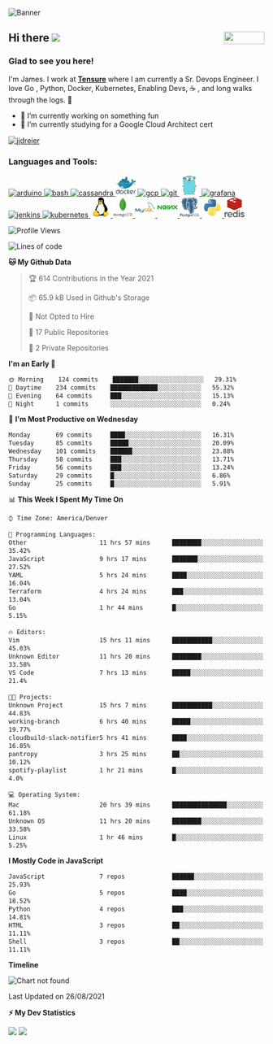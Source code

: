![Banner](https://github.com/jamesattensure/jamesattensure/blob/main/assets/JamesAtTensure1920x583.png)
<!-- welcome message -->
<h2>Hi there <img src="https://media.giphy.com/media/hvRJCLFzcasrR4ia7z/giphy.gif" width="25px"><img align="right" width="80" height="25" src="https://visitor-badge.glitch.me/badge?page_id=jamesattensure.jamesattensure"></h2>

<h3>Glad to see you here!</h3>


I'm James. I work at **[Tensure](https://tensure.io)** where I am currently a Sr. Devops Engineer. I love Go , Python, Docker, Kubernetes, Enabling Devs, :coffee: , and long walks through the logs. :palm_tree: 



- 🔭 I’m currently working on something fun
- 🌱 I’m currently studying for a Google Cloud Architect cert

<a href="https://linkedin.com/in/jjdreier" target="blank"><img align="center" src="https://github.com/jamesattensure/jamesattensure/blob/main/assets/linkedin.svg" alt="jjdreier" height="30" width="30" /></a>  

<h3 align="left">Languages and Tools:</h3>
<p align="left"> <a href="https://www.arduino.cc/" target="_blank"> <img src="https://cdn.worldvectorlogo.com/logos/arduino-1.svg" alt="arduino" width="40" height="40"/> </a> <a href="https://www.gnu.org/software/bash/" target="_blank"> <img src="https://www.vectorlogo.zone/logos/gnu_bash/gnu_bash-icon.svg" alt="bash" width="40" height="40"/> </a> <a href="https://cassandra.apache.org/" target="_blank"> <img src="https://www.vectorlogo.zone/logos/apache_cassandra/apache_cassandra-icon.svg" alt="cassandra" width="40" height="40"/> </a> <a href="https://www.docker.com/" target="_blank"> <img src="https://raw.githubusercontent.com/devicons/devicon/master/icons/docker/docker-original-wordmark.svg" alt="docker" width="40" height="40"/> </a> <a href="https://cloud.google.com" target="_blank"> <img src="https://www.vectorlogo.zone/logos/google_cloud/google_cloud-icon.svg" alt="gcp" width="40" height="40"/> </a> <a href="https://git-scm.com/" target="_blank"> <img src="https://www.vectorlogo.zone/logos/git-scm/git-scm-icon.svg" alt="git" width="40" height="40"/> </a> <a href="https://golang.org" target="_blank"> <img src="https://raw.githubusercontent.com/devicons/devicon/master/icons/go/go-original.svg" alt="go" width="40" height="40"/> </a> <a href="https://grafana.com" target="_blank"> <img src="https://www.vectorlogo.zone/logos/grafana/grafana-icon.svg" alt="grafana" width="40" height="40"/> </a> <a href="https://www.jenkins.io" target="_blank"> <img src="https://www.vectorlogo.zone/logos/jenkins/jenkins-icon.svg" alt="jenkins" width="40" height="40"/> </a> <a href="https://kubernetes.io" target="_blank"> <img src="https://www.vectorlogo.zone/logos/kubernetes/kubernetes-icon.svg" alt="kubernetes" width="40" height="40"/> </a> <a href="https://www.linux.org/" target="_blank"> <img src="https://raw.githubusercontent.com/devicons/devicon/master/icons/linux/linux-original.svg" alt="linux" width="40" height="40"/> </a> <a href="https://www.mongodb.com/" target="_blank"> <img src="https://raw.githubusercontent.com/devicons/devicon/master/icons/mongodb/mongodb-original-wordmark.svg" alt="mongodb" width="40" height="40"/> </a> <a href="https://www.mysql.com/" target="_blank"> <img src="https://raw.githubusercontent.com/devicons/devicon/master/icons/mysql/mysql-original-wordmark.svg" alt="mysql" width="40" height="40"/> </a> <a href="https://www.nginx.com" target="_blank"> <img src="https://raw.githubusercontent.com/devicons/devicon/master/icons/nginx/nginx-original.svg" alt="nginx" width="40" height="40"/> </a> <a href="https://www.postgresql.org" target="_blank"> <img src="https://raw.githubusercontent.com/devicons/devicon/master/icons/postgresql/postgresql-original-wordmark.svg" alt="postgresql" width="40" height="40"/> </a> <a href="https://www.python.org" target="_blank"> <img src="https://raw.githubusercontent.com/devicons/devicon/master/icons/python/python-original.svg" alt="python" width="40" height="40"/> </a> <a href="https://redis.io" target="_blank"> <img src="https://raw.githubusercontent.com/devicons/devicon/master/icons/redis/redis-original-wordmark.svg" alt="redis" width="40" height="40"/> </a> </p>

<!--START_SECTION:waka-->
![Profile Views](http://img.shields.io/badge/Profile%20Views-0-blue)

![Lines of code](https://img.shields.io/badge/From%20Hello%20World%20I%27ve%20Written-162975%20lines%20of%20code-blue)

**🐱 My Github Data** 

> 🏆 614 Contributions in the Year 2021
 > 
> 📦 65.9 kB Used in Github's Storage 
 > 
> 🚫 Not Opted to Hire
 > 
> 📜 17 Public Repositories 
 > 
> 🔑 2 Private Repositories  
 > 
**I'm an Early 🐤** 

```text
🌞 Morning    124 commits    ███████░░░░░░░░░░░░░░░░░░   29.31% 
🌆 Daytime    234 commits    █████████████░░░░░░░░░░░░   55.32% 
🌃 Evening    64 commits     ███░░░░░░░░░░░░░░░░░░░░░░   15.13% 
🌙 Night      1 commits      ░░░░░░░░░░░░░░░░░░░░░░░░░   0.24%

```
📅 **I'm Most Productive on Wednesday** 

```text
Monday       69 commits     ████░░░░░░░░░░░░░░░░░░░░░   16.31% 
Tuesday      85 commits     █████░░░░░░░░░░░░░░░░░░░░   20.09% 
Wednesday    101 commits    ██████░░░░░░░░░░░░░░░░░░░   23.88% 
Thursday     58 commits     ███░░░░░░░░░░░░░░░░░░░░░░   13.71% 
Friday       56 commits     ███░░░░░░░░░░░░░░░░░░░░░░   13.24% 
Saturday     29 commits     █░░░░░░░░░░░░░░░░░░░░░░░░   6.86% 
Sunday       25 commits     █░░░░░░░░░░░░░░░░░░░░░░░░   5.91%

```


📊 **This Week I Spent My Time On** 

```text
⌚︎ Time Zone: America/Denver

💬 Programming Languages: 
Other                    11 hrs 57 mins      ████████░░░░░░░░░░░░░░░░░   35.42% 
JavaScript               9 hrs 17 mins       ███████░░░░░░░░░░░░░░░░░░   27.52% 
YAML                     5 hrs 24 mins       ████░░░░░░░░░░░░░░░░░░░░░   16.04% 
Terraform                4 hrs 24 mins       ███░░░░░░░░░░░░░░░░░░░░░░   13.04% 
Go                       1 hr 44 mins        █░░░░░░░░░░░░░░░░░░░░░░░░   5.15%

🔥 Editors: 
Vim                      15 hrs 11 mins      ███████████░░░░░░░░░░░░░░   45.03% 
Unknown Editor           11 hrs 20 mins      ████████░░░░░░░░░░░░░░░░░   33.58% 
VS Code                  7 hrs 13 mins       █████░░░░░░░░░░░░░░░░░░░░   21.4%

🐱‍💻 Projects: 
Unknown Project          15 hrs 7 mins       ███████████░░░░░░░░░░░░░░   44.83% 
working-branch           6 hrs 40 mins       █████░░░░░░░░░░░░░░░░░░░░   19.77% 
cloudbuild-slack-notifier5 hrs 41 mins       ████░░░░░░░░░░░░░░░░░░░░░   16.85% 
pantropy                 3 hrs 25 mins       ██░░░░░░░░░░░░░░░░░░░░░░░   10.12% 
spotify-playlist         1 hr 21 mins        █░░░░░░░░░░░░░░░░░░░░░░░░   4.0%

💻 Operating System: 
Mac                      20 hrs 39 mins      ███████████████░░░░░░░░░░   61.18% 
Unknown OS               11 hrs 20 mins      ████████░░░░░░░░░░░░░░░░░   33.58% 
Linux                    1 hr 46 mins        █░░░░░░░░░░░░░░░░░░░░░░░░   5.25%

```

**I Mostly Code in JavaScript** 

```text
JavaScript               7 repos             ██████░░░░░░░░░░░░░░░░░░░   25.93% 
Go                       5 repos             ████░░░░░░░░░░░░░░░░░░░░░   18.52% 
Python                   4 repos             ███░░░░░░░░░░░░░░░░░░░░░░   14.81% 
HTML                     3 repos             ██░░░░░░░░░░░░░░░░░░░░░░░   11.11% 
Shell                    3 repos             ██░░░░░░░░░░░░░░░░░░░░░░░   11.11%

```


**Timeline**

![Chart not found](https://raw.githubusercontent.com/JamesAtTensure/JamesAtTensure/main/charts/bar_graph.png) 


 Last Updated on 26/08/2021
<!--END_SECTION:waka--> 

<!-- GitHub stats -->  
<b>⚡ My Dev Statistics</b>

<p>  
<!-- GitHub Stats -->  
<img height="180em" src="https://github-readme-stats.vercel.app/api?username=jamesattensure&show_icons=true&hide_border=true&count_private=true&theme=radical&hide=prs,issues,contribs"/>

<!-- Most Used Languages -->  
<img height="180em" src="https://github-readme-stats.vercel.app/api/top-langs/?username=jamesattensure&exclude_repo=KNN-Image-Classification&show_icons=true&hide_border=true&layout=compact&langs_count=8&theme=radical&count_private=true"/>  
</p>  